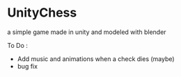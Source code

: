 # UnityChess
a simple game made in unity and modeled with blender

To Do :
- Add music and animations when a check dies (maybe)
- bug fix
